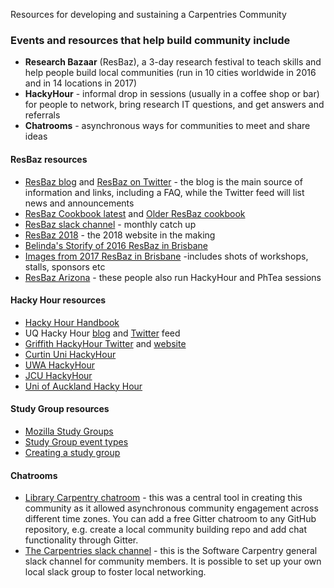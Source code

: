 Resources for developing and sustaining a Carpentries Community

### Events and resources that help build community include 

- **Research Bazaar** (ResBaz), a 3-day research festival 
to teach skills and help people build local communities (run in 10 cities worldwide in 2016 and in 14 locations in 2017)
- **HackyHour** - informal drop in sessions (usually in a coffee shop or bar) for people to network, bring research IT questions, and get answers and referrals
- **Chatrooms** - asynchronous ways for communities to meet and share ideas
    
#### ResBaz resources

- [ResBaz blog](https://resbazblog.wordpress.com/author/resbaz/) and [ResBaz on Twitter](https://twitter.com/resbaz) - the blog is the main source of information and links, including a FAQ, while the Twitter feed will list news and announcements
- [ResBaz Cookbook latest](https://www.gitbook.com/book/heydejan/resbaz-cookbook/details)  and [Older ResBaz cookbook](https://github.com/resbaz/cookbook/wiki)
- [ResBaz slack channel](https://resbaz-team.slack.com/?redir=%2Fmessages%2Fgeneral) - monthly catch up 
- [ResBaz 2018](https://resbaz.github.io/resbaz2018/) - the 2018 website in the making
- [Belinda's Storify of 2016 ResBaz in Brisbane](https://storify.com/cloudaus/brisbane-research-bazaar)
- [Images from 2017 ResBaz in Brisbane](https://www.flickr.com/photos/100739735@N06/with/32743902091/) -includes shots of workshops, stalls, sponsors etc
- [ResBaz Arizona](https://twitter.com/resbazaz) - these people also run HackyHour and PhTea sessions


#### Hacky Hour resources

- [Hacky Hour Handbook](https://github.com/amandamiotto/HackyHourHandbook)
- UQ Hacky Hour [blog](https://hackyhourstluc.wordpress.com/) and [Twitter](https://twitter.com/hackyhourstluc) feed
- [Griffith HackyHour Twitter](https://twitter.com/hackyhourgu) and [website](https://hackyhourgriffith.wordpress.com/)
- [Curtin Uni HackyHour](https://twitter.com/CUHackyHour)
- [UWA HackyHour](https://twitter.com/HackyHourUWA)
- [JCU HackyHour](https://twitter.com/JCUHackyHour)
- [Uni of Auckland Hacky Hour](https://twitter.com/uoahackyhour)

#### Study Group resources

- [Mozilla Study Groups](https://science.mozilla.org/programs/studygroups)
- [Study Group event types](https://mozillascience.github.io/studyGroupHandbook/event-types.html)
- [Creating a study group](http://sarahlrstevens.info/communitybuild_combee/)

#### Chatrooms

- [Library Carpentry chatroom](https://gitter.im/LibraryCarpentry/Lobby) - this was a central tool in creating this community as it allowed asynchronous community engagement across different time zones. You can add a free Gitter chatroom to any GitHub repository, e.g. create a local community building repo and add chat functionality through Gitter.
- [The Carpentries slack channel](https://swc-slack-invite.herokuapp.com/) - this is the Software Carpentry general slack channel for community members. It is possible to set up your own local slack group to foster local networking. 

